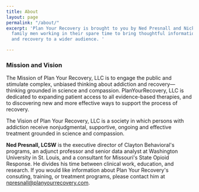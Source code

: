 ```yaml
---
title: About
layout: page
permalink: "/about/"
excerpt: 'Plan Your Recovery is brought to you by Ned Presnall and Nick Niles, two
  family men working in their spare time to bring thoughtful information about addiction
  and recovery to a wider audience. '

---
```

### Mission and Vision

The Mission of Plan Your Recovery, LLC is to engage the public and stimulate complex, unbiased thinking about addiction and recovery—thinking grounded in science and compassion. PlanYourRecovery, LLC is dedicated to expanding patient access to all evidence-based therapies, and to discovering new and more effective ways to support the process of recovery.

The Vision of Plan Your Recovery, LLC is a society in which persons with addiction receive nonjudgmental, supportive, ongoing and effective treatment grounded in science and compassion.

**Ned Presnall, LCSW**  is the executive director of Clayton Behavioral's programs, an adjunct professor and senior data analyst at Washington University in St. Louis, and a consultant for Missouri's State Opioid Response. He divides his time between clinical work, education, and research. If you would like information about Plan Your Recovery's consuting, training, or treatment programs, please contact him at [npresnall@planyourrecovery.com](mailto:npresnall@planyourrecovery.com "Email Ned").